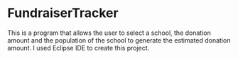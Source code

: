 # FundraiserTracker

 This is a program that allows the user to select a school, the donation amount and 
 the population of the school to generate the estimated donation amount. I used Eclipse IDE to create this project. 
